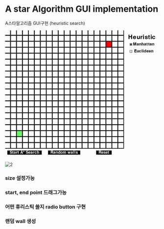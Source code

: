 ﻿# A star Algorithm GUI implementation
 A스타알고리즘 GUI구현 (heuristic search)

 ![1](./image/1.gif)
 
 ![2](./image/2.gif) 

### size 설정가능
### start, end point 드래그가능
### 어떤 휴리스틱 쓸지 radio button 구현
### 랜덤 wall 생성